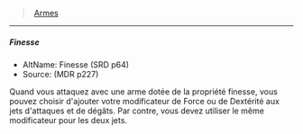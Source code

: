 ﻿---
!GenericItem
Id: weapons_hd.md#finesse
ParentLink: weapons_hd.md#armes
Name: Finesse
ParentName: Armes
NameLevel: 5
AltName: Finesse (SRD p64)
Source: (MDR p227)
Attributes:
  Name: Finesse
  Markdown: >+
    ##### <!--Name-->Finesse<!--/Name-->


    - AltName: <!--AltName-->Finesse (SRD p64)<!--/AltName-->

    - Source: <!--Source-->(MDR p227)<!--/Source-->


    Quand vous attaquez avec une arme dotée de la propriété finesse, vous pouvez choisir d'ajouter votre modificateur de Force ou de Dextérité aux jets d'attaques et de dégâts. Par contre, vous devez utiliser le même modificateur pour les deux jets.

  AltName: Finesse (SRD p64)
  Source: (MDR p227)
AttributesDictionary: >+
  Name: Finesse

  Markdown: >+

    ##### <!--Name-->Finesse<!--/Name-->





    - AltName: <!--AltName-->Finesse (SRD p64)<!--/AltName-->



    - Source: <!--Source-->(MDR p227)<!--/Source-->





    Quand vous attaquez avec une arme dotée de la propriété finesse, vous pouvez choisir d'ajouter votre modificateur de Force ou de Dextérité aux jets d'attaques et de dégâts. Par contre, vous devez utiliser le même modificateur pour les deux jets.



  AltName: Finesse (SRD p64)

  Source: (MDR p227)

---
> [Armes](hd_weapons.md)

---

##### Finesse

- AltName: Finesse (SRD p64)
- Source: (MDR p227)

Quand vous attaquez avec une arme dotée de la propriété finesse, vous pouvez choisir d'ajouter votre modificateur de Force ou de Dextérité aux jets d'attaques et de dégâts. Par contre, vous devez utiliser le même modificateur pour les deux jets.

